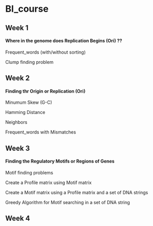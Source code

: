 # BI_course

## Week 1
#### Where in the genome does Replication Begins (Ori) ??
Frequent_words (with/without sorting)

Clump finding problem


## Week 2
#### Finding thr Origin or Replication (Ori)
Minumum Skew (G-C)

Hamming Distance

Neighbors

Frequent_words with Mismatches


## Week 3
#### Finding the Regulatory Motifs or Regions of Genes
Motif finding problems

Create a Profile matrix using Motif matrix

Create a Motif matrix using a Profile matrix and a set of DNA strings

Greedy Algorithm for Motif searching in a set of DNA string


## Week 4
#### 

